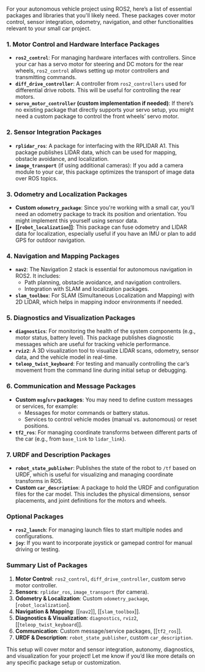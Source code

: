 For your autonomous vehicle project using ROS2, here’s a list of essential packages and libraries that you'll likely need. These packages cover motor control, sensor integration, odometry, navigation, and other functionalities relevant to your small car project.

### 1. **Motor Control and Hardware Interface Packages**
   - **`ros2_control`**: For managing hardware interfaces with controllers. Since your car has a servo motor for steering and DC motors for the rear wheels, `ros2_control` allows setting up motor controllers and transmitting commands.
   - **`diff_drive_controller`**: A controller from `ros2_controllers` used for differential drive robots. This will be useful for controlling the rear motors.
   - **`servo_motor_controller` (custom implementation if needed)**: If there’s no existing package that directly supports your servo setup, you might need a custom package to control the front wheels’ servo motor.

### 2. **Sensor Integration Packages**
   - **`rplidar_ros`**: A package for interfacing with the RPLIDAR A1. This package publishes LIDAR data, which can be used for mapping, obstacle avoidance, and localization.
   - **`image_transport`** (if using additional cameras): If you add a camera module to your car, this package optimizes the transport of image data over ROS topics.

### 3. **Odometry and Localization Packages**
   - **Custom `odometry_package`**: Since you're working with a small car, you’ll need an odometry package to track its position and orientation. You might implement this yourself using sensor data.
   - **[[`robot_localization`]]**: This package can fuse odometry and LIDAR data for localization, especially useful if you have an IMU or plan to add GPS for outdoor navigation.

### 4. **Navigation and Mapping Packages**
   - **`nav2`**: The Navigation 2 stack is essential for autonomous navigation in ROS2. It includes:
     - Path planning, obstacle avoidance, and navigation controllers.
     - Integration with SLAM and localization packages.
   - **`slam_toolbox`**: For SLAM (Simultaneous Localization and Mapping) with 2D LIDAR, which helps in mapping indoor environments if needed.

### 5. **Diagnostics and Visualization Packages**
   - **`diagnostics`**: For monitoring the health of the system components (e.g., motor status, battery level). This package publishes diagnostic messages which are useful for tracking vehicle performance.
   - **`rviz2`**: A 3D visualization tool to visualize LIDAR scans, odometry, sensor data, and the vehicle model in real-time.
   - **`teleop_twist_keyboard`**: For testing and manually controlling the car’s movement from the command line during initial setup or debugging.

### 6. **Communication and Message Packages**
   - **Custom `msg`/`srv` packages**: You may need to define custom messages or services, for example:
     - Messages for motor commands or battery status.
     - Services to control vehicle modes (manual vs. autonomous) or reset positions.
   - **`tf2_ros`**: For managing coordinate transforms between different parts of the car (e.g., from `base_link` to `lidar_link`).

### 7. **URDF and Description Packages**
   - **`robot_state_publisher`**: Publishes the state of the robot to `/tf` based on URDF, which is useful for visualizing and managing coordinate transforms in ROS.
   - **Custom `car_description`**: A package to hold the URDF and configuration files for the car model. This includes the physical dimensions, sensor placements, and joint definitions for the motors and wheels.

### Optional Packages
   - **`ros2_launch`**: For managing launch files to start multiple nodes and configurations.
   - **`joy`**: If you want to incorporate joystick or gamepad control for manual driving or testing.

### Summary List of Packages

1. **Motor Control**: `ros2_control`, `diff_drive_controller`, custom servo motor controller.
2. **Sensors**: `rplidar_ros`, `image_transport` (for camera).
3. **Odometry & Localization**: Custom `odometry_package`, [`robot_localization`].
4. **Navigation & Mapping**: [[`nav2`]], [[`slam_toolbox`]].
5. **Diagnostics & Visualization**: `diagnostics`, `rviz2`, [[`teleop_twist_keyboard`]].
6. **Communication**: Custom message/service packages, [[`tf2_ros`]].
7. **URDF & Description**: `robot_state_publisher`, custom `car_description`.

This setup will cover motor and sensor integration, autonomy, diagnostics, and visualization for your project! Let me know if you’d like more details on any specific package setup or customization.